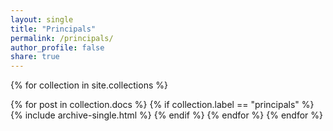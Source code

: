 ```yaml
---
layout: single
title: "Principals"
permalink: /principals/
author_profile: false
share: true
---
```


{% for collection in site.collections %}

  {% for post in collection.docs %}
    {% if collection.label == "principals" %}
      {% include archive-single.html %}
    {% endif %}
  {% endfor %}
{% endfor %}
